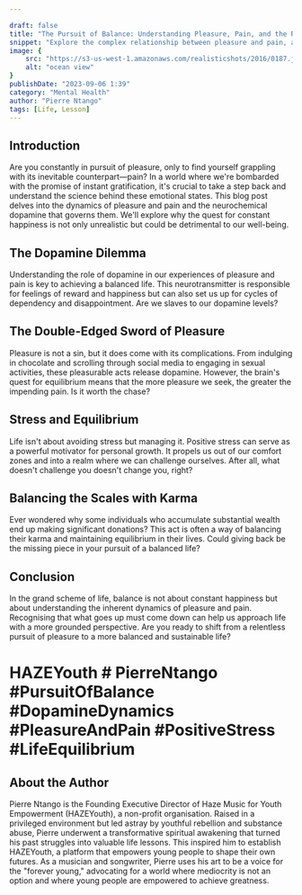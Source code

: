 ```yaml
---

draft: false
title: "The Pursuit of Balance: Understanding Pleasure, Pain, and the Role of Dopamine"
snippet: "Explore the complex relationship between pleasure and pain, and understand the role of dopamine in this intricate balance. Discover why constant happiness is unrealistic and learn strategies for a more balanced life. . "
image: {
    src: "https://s3-us-west-1.amazonaws.com/realisticshots/2016/0187.jpg",
    alt: "ocean view"
}
publishDate: "2023-09-06 1:39"
category: "Mental Health"
author: "Pierre Ntango"
tags: [Life, Lesson]
---
```


## Introduction

Are you constantly in pursuit of pleasure, only to find yourself grappling with its inevitable counterpart—pain? In a world where we're bombarded with the promise of instant gratification, it's crucial to take a step back and understand the science behind these emotional states. This blog post delves into the dynamics of pleasure and pain and the neurochemical dopamine that governs them. We'll explore why the quest for constant happiness is not only unrealistic but could be detrimental to our well-being.

## The Dopamine Dilemma
Understanding the role of dopamine in our experiences of pleasure and pain is key to achieving a balanced life. This neurotransmitter is responsible for feelings of reward and happiness but can also set us up for cycles of dependency and disappointment. Are we slaves to our dopamine levels?

## The Double-Edged Sword of Pleasure
Pleasure is not a sin, but it does come with its complications. From indulging in chocolate and scrolling through social media to engaging in sexual activities, these pleasurable acts release dopamine. However, the brain's quest for equilibrium means that the more pleasure we seek, the greater the impending pain. Is it worth the chase?

## Stress and Equilibrium
Life isn't about avoiding stress but managing it. Positive stress can serve as a powerful motivator for personal growth. It propels us out of our comfort zones and into a realm where we can challenge ourselves. After all, what doesn't challenge you doesn't change you, right?

## Balancing the Scales with Karma
Ever wondered why some individuals who accumulate substantial wealth end up making significant donations? This act is often a way of balancing their karma and maintaining equilibrium in their lives. Could giving back be the missing piece in your pursuit of a balanced life?

## Conclusion
In the grand scheme of life, balance is not about constant happiness but about understanding the inherent dynamics of pleasure and pain. Recognising that what goes up must come down can help us approach life with a more grounded perspective. Are you ready to shift from a relentless pursuit of pleasure to a more balanced and sustainable life?

# HAZEYouth # PierreNtango #PursuitOfBalance #DopamineDynamics #PleasureAndPain #PositiveStress #LifeEquilibrium

## About the Author
Pierre Ntango is the Founding Executive Director of Haze Music for Youth Empowerment (HAZEYouth), a non-profit organisation. Raised in a privileged environment but led astray by youthful rebellion and substance abuse, Pierre underwent a transformative spiritual awakening that turned his past struggles into valuable life lessons. This inspired him to establish HAZEYouth, a platform that empowers young people to shape their own futures. As a musician and songwriter, Pierre uses his art to be a voice for the "forever young," advocating for a world where mediocrity is not an option and where young people are empowered to achieve greatness.
